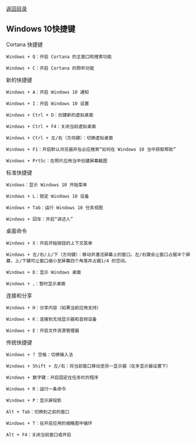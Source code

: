 [返回目录](../catalogue.md)
## Windows 10快捷键
Cortana 快捷键

    Windows + Q：开启 Cortana 的主窗口和搜索功能

    Windows + C：开启 Cortana 的聆听功能

新的快捷键

    Windows + A：开启 Windows 10 通知

    Windows + I：开启 Windows 10 设置

    Windows + Ctrl + D：创建新的虚拟桌面

    Windows + Ctrl + F4：关闭当前虚拟桌面

    Windows + Ctrl + 左/右（方向键）：切换虚拟桌面

    Windows + F1：开启默认浏览器并在必应搜索“如何在 Windows 10 当中获取帮助”

    Windows + PrtSc：在照片应用当中创建屏幕截图

标准快捷键

    Windows：显示 Windows 10 开始菜单

    Windows + L：锁定 Windows 10 设备

    Windows + Tab：运行 Windows 10 任务视图

    Windows + 回车：开启“讲述人”

桌面命令

    Windows + X：开启开始按钮的上下文菜单

    Windows + 左/右/上/下（方向键）：移动并激活屏幕上的窗口。左/右键会让窗口占据半个屏幕，上/下键可让窗口缩小至屏幕四个角落并占据1/4 的空间。

    Windows + D：显示 Windows 桌面

    Windows + ，：暂时显示桌面

连接和分享

    Windows + H：分享内容（如果当前应用支持）

    Windows + K：连接到无线显示器和音频设备

    Windows + E：开启文件资源管理器

传统快捷键

    Windows + ? 空格：切换输入法

    Windows + Shift + 左/右：将当前窗口移动至另一显示器（在多显示器设置下）

    Windows + 数字键：开启固定在任务栏的程序

    Windows + R：运行一条命令

    Windows + P：显示屏投影

    Alt + Tab：切换到之前的窗口

    Windows + T：在开启应用的缩略图中循环

    Alt + F4：关闭当前窗口或开启